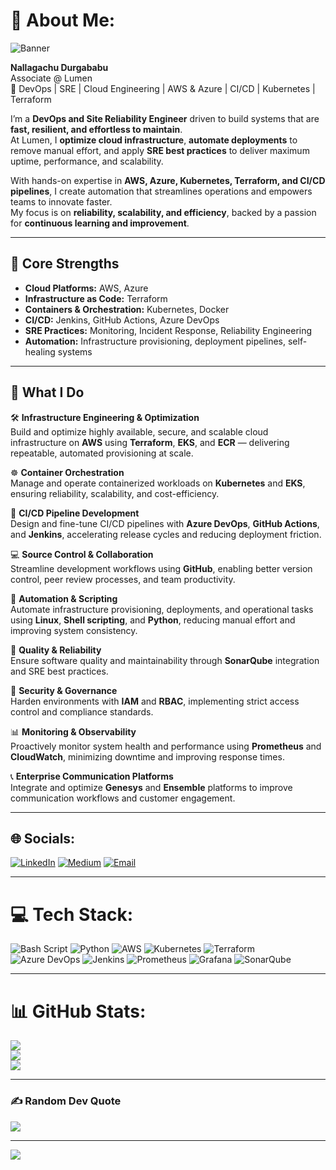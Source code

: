 
# 💫 About Me:
![Banner](./assets/banner.png)


**Nallagachu Durgababu**  
Associate @ Lumen  
🚀 DevOps | SRE | Cloud Engineering | AWS & Azure | CI/CD | Kubernetes | Terraform  

I’m a **DevOps and Site Reliability Engineer** driven to build systems that are **fast, resilient, and effortless to maintain**.  
At Lumen, I **optimize cloud infrastructure**, **automate deployments** to remove manual effort, and apply **SRE best practices** to deliver maximum uptime, performance, and scalability.  

With hands-on expertise in **AWS, Azure, Kubernetes, Terraform, and CI/CD pipelines**, I create automation that streamlines operations and empowers teams to innovate faster.  
My focus is on **reliability, scalability, and efficiency**, backed by a passion for **continuous learning and improvement**.  

---

## 🧰 Core Strengths
- **Cloud Platforms:** AWS, Azure  
- **Infrastructure as Code:** Terraform  
- **Containers & Orchestration:** Kubernetes, Docker  
- **CI/CD:** Jenkins, GitHub Actions, Azure DevOps  
- **SRE Practices:** Monitoring, Incident Response, Reliability Engineering  
- **Automation:** Infrastructure provisioning, deployment pipelines, self-healing systems  

---

## 🔧 What I Do
🛠 **Infrastructure Engineering & Optimization**  
Build and optimize highly available, secure, and scalable cloud infrastructure on **AWS** using **Terraform**, **EKS**, and **ECR** — delivering repeatable, automated provisioning at scale.  

☸ **Container Orchestration**  
Manage and operate containerized workloads on **Kubernetes** and **EKS**, ensuring reliability, scalability, and cost-efficiency.  

🚀 **CI/CD Pipeline Development**  
Design and fine-tune CI/CD pipelines with **Azure DevOps**, **GitHub Actions**, and **Jenkins**, accelerating release cycles and reducing deployment friction.  

💻 **Source Control & Collaboration**  
Streamline development workflows using **GitHub**, enabling better version control, peer review processes, and team productivity.  

🤖 **Automation & Scripting**  
Automate infrastructure provisioning, deployments, and operational tasks using **Linux**, **Shell scripting**, and **Python**, reducing manual effort and improving system consistency.  

🧪 **Quality & Reliability**  
Ensure software quality and maintainability through **SonarQube** integration and SRE best practices.  

🔐 **Security & Governance**  
Harden environments with **IAM** and **RBAC**, implementing strict access control and compliance standards.  

📊 **Monitoring & Observability**  
Proactively monitor system health and performance using **Prometheus** and **CloudWatch**, minimizing downtime and improving response times.  

📞 **Enterprise Communication Platforms**  
Integrate and optimize **Genesys** and **Ensemble** platforms to improve communication workflows and customer engagement.  

---

## 🌐 Socials:
[![LinkedIn](https://img.shields.io/badge/LinkedIn-%230077B5.svg?logo=linkedin&logoColor=white)](https://www.linkedin.com/in/durgababu-nallagchu/) [![Medium](https://img.shields.io/badge/Medium-12100E?logo=medium&logoColor=white)](https://medium.com/@durgababu.nallagachu) [![Email](https://img.shields.io/badge/Email-D14836?logo=gmail&logoColor=white)](mailto:durgababu.nallagachu@gmail.com)

---

# 💻 Tech Stack:
![Bash Script](https://img.shields.io/badge/bash_script-%23121011.svg?style=for-the-badge&logo=gnu-bash&logoColor=white) ![Python](https://img.shields.io/badge/python-3670A0?style=for-the-badge&logo=python&logoColor=ffdd54) ![AWS](https://img.shields.io/badge/AWS-%23FF9900.svg?style=for-the-badge&logo=amazon-aws&logoColor=white) ![Kubernetes](https://img.shields.io/badge/kubernetes-%23326ce5.svg?style=for-the-badge&logo=kubernetes&logoColor=white) ![Terraform](https://img.shields.io/badge/terraform-%235835CC.svg?style=for-the-badge&logo=terraform&logoColor=white) ![Azure DevOps](https://img.shields.io/badge/Azure%20DevOps-0078D7?style=for-the-badge&logo=azuredevops&logoColor=white) ![Jenkins](https://img.shields.io/badge/jenkins-%232C5263.svg?style=for-the-badge&logo=jenkins&logoColor=white) ![Prometheus](https://img.shields.io/badge/Prometheus-E6522C?style=for-the-badge&logo=Prometheus&logoColor=white) ![Grafana](https://img.shields.io/badge/grafana-%23F46800.svg?style=for-the-badge&logo=grafana&logoColor=white) ![SonarQube](https://img.shields.io/badge/SonarQube-black?style=for-the-badge&logo=sonarqube&logoColor=4E9BCD)


---

# 📊 GitHub Stats:
![](https://github-readme-stats.vercel.app/api?username=Nallagachu&theme=default&hide_border=false&include_all_commits=true&count_private=false)  
![](https://nirzak-streak-stats.vercel.app/?user=Nallagachu&theme=default&hide_border=false)  
![](https://github-readme-stats.vercel.app/api/top-langs/?username=Nallagachu&theme=default&hide_border=false&include_all_commits=true&count_private=false&layout=compact)  

---

### ✍️ Random Dev Quote
![](https://quotes-github-readme.vercel.app/api?type=horizontal&theme=light)  

---

[![](https://visitcount.itsvg.in/api?id=Nallagachu&icon=0&color=0)](https://visitcount.itsvg.in)
